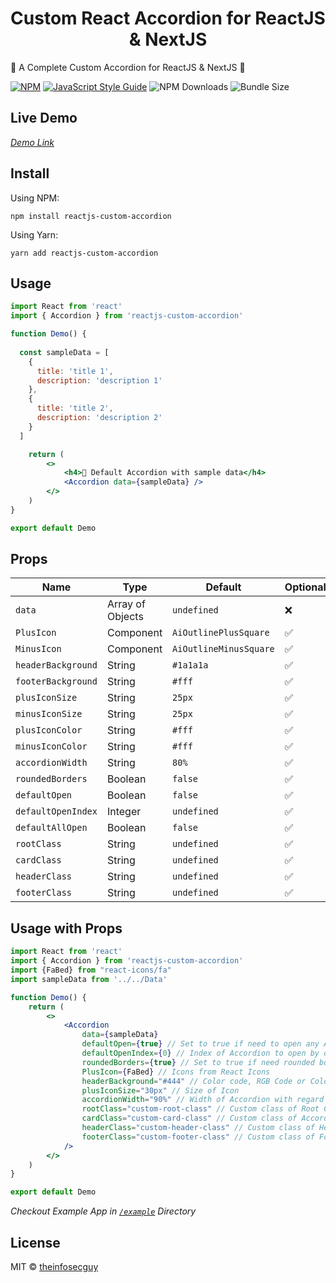 # <center> Custom React Accordion for ReactJS & NextJS </center>

🚀 A Complete Custom Accordion for ReactJS &amp; NextJS 🚀


[![NPM](https://img.shields.io/npm/v/reactjs-custom-accordion.svg)](https://www.npmjs.com/package/reactjs-custom-accordion) 
[![JavaScript Style Guide](https://img.shields.io/badge/code_style-standard-brightgreen.svg)](https://standardjs.com)
![NPM Downloads](https://img.shields.io/npm/dm/reactjs-custom-accordion)
![Bundle Size](https://img.shields.io/bundlephobia/minzip/reactjs-custom-accordion)

## Live Demo

_[Demo Link](https://theinfosecguy.github.io/reactjs-custom-accordion/)_

## Install

Using NPM:

```
npm install reactjs-custom-accordion
```

Using Yarn:

```
yarn add reactjs-custom-accordion
```


## Usage

```jsx
import React from 'react'
import { Accordion } from 'reactjs-custom-accordion'

function Demo() {
  
  const sampleData = [
    {
      title: 'title 1',
      description: 'description 1'
    },
    {
      title: 'title 2',
      description: 'description 2'
    }
  ]

    return (
        <>
            <h4>🚀 Default Accordion with sample data</h4>
            <Accordion data={sampleData} />
        </>
    )
}

export default Demo
```

## Props


| Name              | Type                 | Default                | Optional |
| ---------------   | -------------------- | ---------------------- | -------- |
| `data`              | Array of Objects     | `undefined`              | ❌    |
| `PlusIcon`          | Component     | `AiOutlinePlusSquare`              | ✅    |
| `MinusIcon`              | Component     | `AiOutlineMinusSquare`              | ✅    |
| `headerBackground`              | String     | `#1a1a1a`              | ✅    |
| `footerBackground`              | String     | `#fff`              | ✅    |
| `plusIconSize`              | String     | `25px`              | ✅    |
| `minusIconSize`              | String     | `25px`              | ✅    |
| `plusIconColor`              | String     | `#fff`              | ✅    |
| `minusIconColor`              | String     | `#fff`              | ✅    |
| `accordionWidth`              | String     | `80%`              | ✅    |
| `roundedBorders`              | Boolean     | `false`              | ✅    |
| `defaultOpen`              | Boolean     | `false`              | ✅    |
| `defaultOpenIndex`              | Integer     | `undefined`              | ✅    |
| `defaultAllOpen`              | Boolean     | `false`              | ✅    |
| `rootClass`              | String     | `undefined`              | ✅    |
| `cardClass`              | String     | `undefined`              | ✅    |
| `headerClass`              | String     | `undefined`              | ✅    |
| `footerClass`              | String     | `undefined`              | ✅    |


## Usage with Props


```jsx
import React from 'react'
import { Accordion } from 'reactjs-custom-accordion'
import {FaBed} from "react-icons/fa"
import sampleData from '../../Data' 

function Demo() {
    return (
        <>
            <Accordion
                data={sampleData} 
                defaultOpen={true} // Set to true if need to open any Accordion by default
                defaultOpenIndex={0} // Index of Accordion to open by default
                roundedBorders={true} // Set to true if need rounded borders
                PlusIcon={FaBed} // Icons from React Icons
                headerBackground="#444" // Color code, RGB Code or Color Name
                plusIconSize="30px" // Size of Icon
                accordionWidth="90%" // Width of Accordion with regard to Root Container
                rootClass="custom-root-class" // Custom class of Root Container
                cardClass="custom-card-class" // Custom class of Accordion Card
                headerClass="custom-header-class" // Custom class of Header
                footerClass="custom-footer-class" // Custom class of Footer
            />
        </>
    )
}

export default Demo
```

_Checkout Example App in [`/example`](https://github.com/theinfosecguy/reactjs-custom-accordion/tree/main/example) Directory_

## License

MIT © [theinfosecguy](https://github.com/theinfosecguy)
